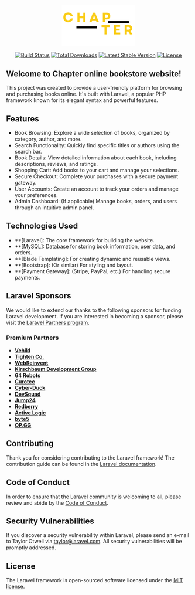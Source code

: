 <p align="center">
<a href="https://localhost:8000" target="_blank"><img src="./resources/images/logo-colored.png" width="200" alt="Laravel Logo"></a></p>

<p align="center">
<a href="https://github.com/laravel/framework/actions"><img src="https://github.com/laravel/framework/workflows/tests/badge.svg" alt="Build Status"></a>
<a href="https://packagist.org/packages/laravel/framework"><img src="https://img.shields.io/packagist/dt/laravel/framework" alt="Total Downloads"></a>
<a href="https://packagist.org/packages/laravel/framework"><img src="https://img.shields.io/packagist/v/laravel/framework" alt="Latest Stable Version"></a>
<a href="https://packagist.org/packages/laravel/framework"><img src="https://img.shields.io/packagist/l/laravel/framework" alt="License"></a>
</p>

## Welcome to Chapter online bookstore website!

This project was created to provide a user-friendly platform for browsing and purchasing books online. It's built with Laravel, a popular PHP framework known for its elegant syntax and powerful features.

## Features
- Book Browsing: Explore a wide selection of books, organized by category, author, and more.
- Search Functionality: Quickly find specific titles or authors using the search bar.
- Book Details: View detailed information about each book, including descriptions, reviews, and ratings.
- Shopping Cart: Add books to your cart and manage your selections.
- Secure Checkout: Complete your purchases with a secure payment gateway.
- User Accounts: Create an account to track your orders and manage your preferences.
- Admin Dashboard: (If applicable) Manage books, orders, and users through an intuitive admin panel.


## Technologies Used
- **[Laravel]: The core framework for building the website.
- **[MySQL]: Database for storing book information, user data, and orders.
- **[Blade Templating]: For creating dynamic and reusable views.
- **[Bootstrap]: (Or similar) For styling and layout.
- **[Payment Gateway]: (Stripe, PayPal, etc.) For handling secure payments.

## Laravel Sponsors

We would like to extend our thanks to the following sponsors for funding Laravel development. If you are interested in becoming a sponsor, please visit the [Laravel Partners program](https://partners.laravel.com).

### Premium Partners

- **[Vehikl](https://vehikl.com/)**
- **[Tighten Co.](https://tighten.co)**
- **[WebReinvent](https://webreinvent.com/)**
- **[Kirschbaum Development Group](https://kirschbaumdevelopment.com)**
- **[64 Robots](https://64robots.com)**
- **[Curotec](https://www.curotec.com/services/technologies/laravel/)**
- **[Cyber-Duck](https://cyber-duck.co.uk)**
- **[DevSquad](https://devsquad.com/hire-laravel-developers)**
- **[Jump24](https://jump24.co.uk)**
- **[Redberry](https://redberry.international/laravel/)**
- **[Active Logic](https://activelogic.com)**
- **[byte5](https://byte5.de)**
- **[OP.GG](https://op.gg)**

## Contributing

Thank you for considering contributing to the Laravel framework! The contribution guide can be found in the [Laravel documentation](https://laravel.com/docs/contributions).

## Code of Conduct

In order to ensure that the Laravel community is welcoming to all, please review and abide by the [Code of Conduct](https://laravel.com/docs/contributions#code-of-conduct).

## Security Vulnerabilities

If you discover a security vulnerability within Laravel, please send an e-mail to Taylor Otwell via [taylor@laravel.com](mailto:taylor@laravel.com). All security vulnerabilities will be promptly addressed.

## License

The Laravel framework is open-sourced software licensed under the [MIT license](https://opensource.org/licenses/MIT).
